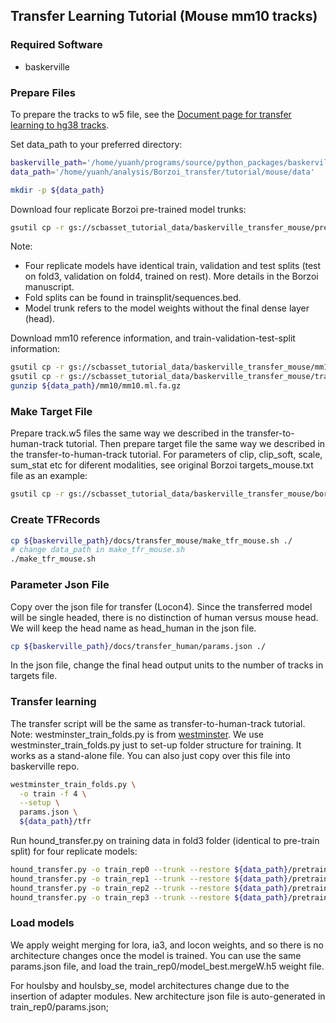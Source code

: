 ## Transfer Learning Tutorial (Mouse mm10 tracks)

### Required Software
- baskerville

### Prepare Files

To prepare the tracks to w5 file, see the [Document page for transfer learning to hg38 tracks](docs/transfer_human/transfer.md).

Set data_path to your preferred directory:

```bash
baskerville_path='/home/yuanh/programs/source/python_packages/baskerville'
data_path='/home/yuanh/analysis/Borzoi_transfer/tutorial/mouse/data'

mkdir -p ${data_path}
```

Download four replicate Borzoi pre-trained model trunks:

```bash
gsutil cp -r gs://scbasset_tutorial_data/baskerville_transfer_mouse/pretrain_trunks/ ${data_path}
```
Note:
- Four replicate models have identical train, validation and test splits (test on fold3, validation on fold4, trained on rest). More details in the Borzoi manuscript.
- Fold splits can be found in trainsplit/sequences.bed.
- Model trunk refers to the model weights without the final dense layer (head).


Download mm10 reference information, and train-validation-test-split information:

```bash
gsutil cp -r gs://scbasset_tutorial_data/baskerville_transfer_mouse/mm10/ ${data_path}
gsutil cp -r gs://scbasset_tutorial_data/baskerville_transfer_mouse/trainsplit/ ${data_path}
gunzip ${data_path}/mm10/mm10.ml.fa.gz
```

### Make Target File

Prepare track.w5 files the same way we described in the transfer-to-human-track tutorial.
Then prepare target file the same way we described in the transfer-to-human-track tutorial.
For parameters of clip, clip_soft, scale, sum_stat etc for diferent modalities, see original Borzoi targets_mouse.txt file as an example:
```bash
gsutil cp -r gs://scbasset_tutorial_data/baskerville_transfer_mouse/borzoi_targets_mouse.txt ${data_path}
```

### Create TFRecords

```bash
cp ${baskerville_path}/docs/transfer_mouse/make_tfr_mouse.sh ./
# change data_path in make_tfr_mouse.sh
./make_tfr_mouse.sh
```

### Parameter Json File

Copy over the json file for transfer (Locon4). Since the transferred model will be single headed, there is no distinction of human versus mouse head. We will keep the head name as head_human in the json file. 

```bash
cp ${baskerville_path}/docs/transfer_human/params.json ./
```

In the json file, change the final head output units to the number of tracks in targets file.

### Transfer learning

The transfer script will be the same as transfer-to-human-track tutorial.
Note: westminster_train_folds.py is from [westminster](https://github.com/calico/westminster/tree/main). We use westminster_train_folds.py just to set-up folder structure for training. It works as a stand-alone file. You can also just copy over this file into baskerville repo.

```bash
westminster_train_folds.py \
  -o train -f 4 \
  --setup \
  params.json \
  ${data_path}/tfr
```

Run hound_transfer.py on training data in fold3 folder (identical to pre-train split) for four replicate models:

```bash
hound_transfer.py -o train_rep0 --trunk --restore ${data_path}/pretrain_trunks/trunk_r0.h5 params.json train/f3c0/data0
hound_transfer.py -o train_rep1 --trunk --restore ${data_path}/pretrain_trunks/trunk_r1.h5 params.json train/f3c0/data0
hound_transfer.py -o train_rep2 --trunk --restore ${data_path}/pretrain_trunks/trunk_r2.h5 params.json train/f3c0/data0
hound_transfer.py -o train_rep3 --trunk --restore ${data_path}/pretrain_trunks/trunk_r3.h5 params.json train/f3c0/data0
```

### Load models

We apply weight merging for lora, ia3, and locon weights, and so there is no architecture changes once the model is trained. You can use the same params.json file, and load the train_rep0/model_best.mergeW.h5 weight file.

For houlsby and houlsby_se, model architectures change due to the insertion of adapter modules. New architecture json file is auto-generated in train_rep0/params.json;






